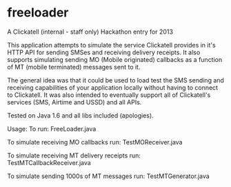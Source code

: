 freeloader
==========

A Clickatell (internal - staff only) Hackathon entry for 2013

This application attempts to simulate the service Clickatell provides in it's HTTP API for sending SMSes and receiving delivery receipts.  It also supports simulating sending MO (Mobile originated) callbacks as a function of MT (mobile terminated) messages sent to it.

The general idea was that it could be used to load test the SMS sending and receiving capabilities of your application locally without having to connect to Clickatell.  It was also intended to eventually support all of Clickatell's services (SMS, Airtime and USSD) and all APIs.

Tested on Java 1.6 and all libs included (apologies).


Usage:
 To run: 
	FreeLoader.java
	
 To simulate receiving MO callbacks run:
	TestMOReceiver.java
	
 To simulate receiving MT delivery receipts run:
	TestMTCallbackReceiver.java
	
 To simulate sending 1000s of MT messages run:
	TestMTGenerator.java
